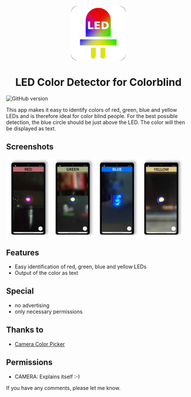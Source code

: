 <p align="center">
<img src="/static/logo/logo.png" height="150" title="LED Logo">
</p>

<h1 align="center">LED Color Detector for Colorblind</h1>

![GitHub version](https://img.shields.io/badge/version-v1.0.2-brightgreen)

This app makes it easy to identify colors of red, green, blue and yellow LEDs and is therefore ideal for color blind people. For the best possible detection, the blue circle should be just above the LED. The color will then be displayed as text.

## Screenshots
<div style="display:flex;">
<img alt="App image" src="/static/screenshots/01.jpg" width="24%">
<img alt="App image" src="/static/screenshots/02.jpg" width="24%">
<img alt="App image" src="/static/screenshots/03.jpg" width="24%">
<img alt="App image" src="/static/screenshots/04.jpg" width="24%">
</div>

## Features
* Easy identification of red, green, blue and yellow LEDs
* Output of the color as text

## Special
* no advertising
* only necessary permissions

## Thanks to
* [Camera Color Picker](https://github.com/tvbarthel/CameraColorPicker)

## Permissions
* CAMERA: Explains itself :-)

If you have any comments, please let me know.
